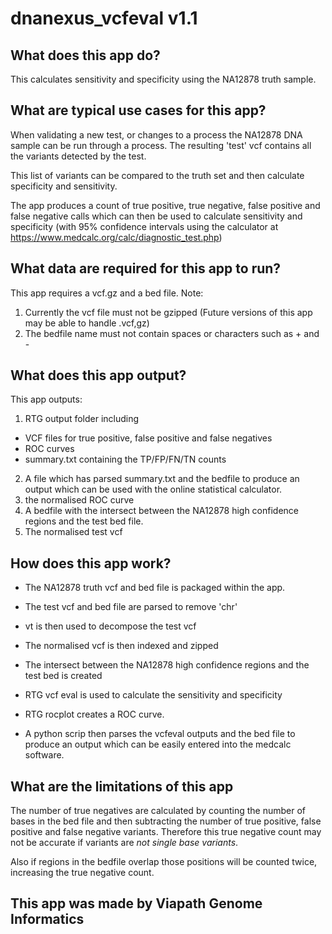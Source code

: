 # dnanexus_vcfeval v1.1

## What does this app do?
This calculates sensitivity and specificity using the NA12878 truth sample. 

## What are typical use cases for this app?
When validating a new test, or changes to a process the NA12878 DNA sample can be run through a process. The resulting 'test' vcf  contains all the variants detected by the test.

This list of variants can be compared to the truth set and then calculate specificity and sensitivity.

The app produces a count of true positive, true negative, false positive and false negative calls which can then be used to calculate sensitivity and specificity (with 95% confidence intervals using the calculator at https://www.medcalc.org/calc/diagnostic_test.php)

## What data are required for this app to run?

This app requires a vcf.gz and a bed file.
Note:  
1. Currently the vcf file must not be gzipped (Future versions of this app may be able to handle .vcf,gz) 
2. The bedfile name must not contain spaces or characters such as + and -


## What does this app output?

This app outputs:
1. RTG output folder including
 * VCF files for true positive, false positive and false negatives
 * ROC curves
 * summary.txt containing the TP/FP/FN/TN counts
2. A file which has parsed summary.txt and the bedfile to produce an output which can be used with the online statistical calculator.
3. the normalised ROC curve
4. A bedfile with the intersect between the NA12878 high confidence regions and the test bed file.
5. The normalised test vcf


## How does this app work?
* The NA12878 truth vcf and bed file is packaged within the app.

* The test vcf and bed file are parsed to remove 'chr'

* vt is then used to decompose the test vcf
* The normalised vcf is then indexed and zipped
* The intersect between the NA12878 high confidence regions and the test bed is created
* RTG vcf eval is used to calculate the sensitivity and specificity
* RTG rocplot creates a ROC curve.

* A python scrip then parses the vcfeval outputs and the bed file to produce an output which can be easily entered into the medcalc software.

## What are the limitations of this app
The number of true negatives are calculated by counting the number of bases in the bed file and then subtracting the number of true positive, false positive and false negative variants.
Therefore this true negative count may not be accurate if variants are *not single base variants*. 

Also if regions in the bedfile overlap those positions will be counted twice, increasing the true negative count.

## This app was made by Viapath Genome Informatics 



